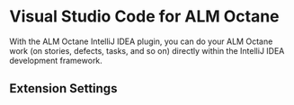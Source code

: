 # Visual Studio Code for ALM Octane

With the ALM Octane IntelliJ IDEA plugin, you can do your ALM Octane work (on stories, defects, tasks, and so on) directly within the IntelliJ IDEA development framework.
## Extension Settings




